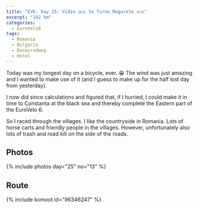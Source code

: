 ```yaml
---
title: "EV6: Day 25: Vidin 🇧🇬 to Turnu Magurele 🇷🇴"
excerpt: "192 km"
categories:
  - EuroVelo6
tags:
  - Romania
  - Bulgaria
  - Donauradweg
  - Hotel
---
```


Today was my longest day on a bicycle, ever. 😁 The wind was just amazing and I wanted to make use of it (and I guess to make up for the half lost day from yesterday).

I now did since calculations and figured that, if I hurried, I could make it in time to Constanta at the black sea and thereby complete the Eastern part of the EuroVelo 6.

So I raced through the villages. I like the countryside in Romania. Lots of horse carts and friendly people in the villages. However, unfortunately also lots of trash and road kill on the side of the roads.

## Photos

{% include photos day="25" no="13" %}

## Route
{% include komoot id="96346247" %}
